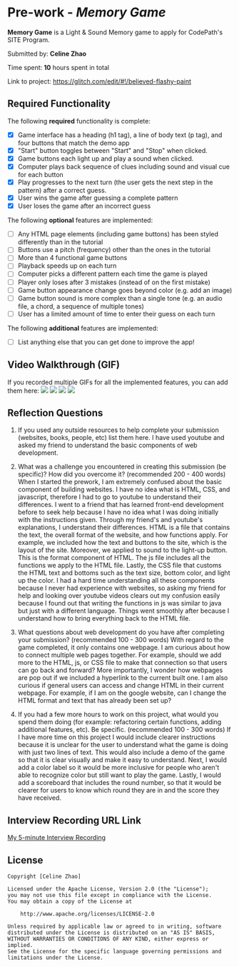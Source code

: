 # Pre-work - *Memory Game*

**Memory Game** is a Light & Sound Memory game to apply for CodePath's SITE Program. 

Submitted by: **Celine Zhao**

Time spent: **10** hours spent in total

Link to project: https://glitch.com/edit/#!/believed-flashy-paint

## Required Functionality

The following **required** functionality is complete:

* [x] Game interface has a heading (h1 tag), a line of body text (p tag), and four buttons that match the demo app
* [x] "Start" button toggles between "Start" and "Stop" when clicked. 
* [x] Game buttons each light up and play a sound when clicked. 
* [x] Computer plays back sequence of clues including sound and visual cue for each button
* [x] Play progresses to the next turn (the user gets the next step in the pattern) after a correct guess. 
* [x] User wins the game after guessing a complete pattern
* [x] User loses the game after an incorrect guess

The following **optional** features are implemented:

* [ ] Any HTML page elements (including game buttons) has been styled differently than in the tutorial
* [ ] Buttons use a pitch (frequency) other than the ones in the tutorial
* [ ] More than 4 functional game buttons
* [ ] Playback speeds up on each turn
* [ ] Computer picks a different pattern each time the game is played
* [ ] Player only loses after 3 mistakes (instead of on the first mistake)
* [ ] Game button appearance change goes beyond color (e.g. add an image)
* [ ] Game button sound is more complex than a single tone (e.g. an audio file, a chord, a sequence of multiple tones)
* [ ] User has a limited amount of time to enter their guess on each turn

The following **additional** features are implemented:

- [ ] List anything else that you can get done to improve the app!

## Video Walkthrough (GIF)

If you recorded multiple GIFs for all the implemented features, you can add them here:
![](gif1-link-here)
![](gif2-link-here)
![](gif3-link-here)
![](gif4-link-here)

## Reflection Questions
1. If you used any outside resources to help complete your submission (websites, books, people, etc) list them here. 
I have used youtube and asked my friend to understand the basic components of web development.

2. What was a challenge you encountered in creating this submission (be specific)? How did you overcome it? (recommended 200 - 400 words) 
When I started the prework, I am extremely confused about the basic component of building websites. I have no idea what is HTML, CSS, and javascript, therefore I had to go to youtube to understand their differences. I went to a friend that has learned front-end development before to seek help because I have no idea what I was doing initially with the instructions given. Through my friend's and youtube's explanations, I understand their differences. HTML is a file that contains the text, the overall format of the website, and how functions apply. For example, we included how the text and buttons to the site, which is the layout of the site. Moreover, we applied to sound to the light-up button. This is the format component of HTML. The js file includes all the functions we apply to the HTML file. Lastly, the CSS file that customs the HTML text and bottoms such as the text size, bottom color, and light up the color. I had a hard time understanding all these components because I never had experience with websites, so asking my friend for help and looking over youtube videos clears out my confusion easily because I found out that writing the functions in js was similar to java but just with a different language. Things went smoothly after because I understand how to bring everything back to the HTML file.

3. What questions about web development do you have after completing your submission? (recommended 100 - 300 words) 
With regard to the game completed, it only contains one webpage. I am curious about how to connect multiple web pages together. For example, should we add more to the HTML, js, or CSS file to make that connection so that users can go back and forward? More importantly, I wonder how webpages are pop out if we included a hyperlink to the current built one. I am also curious if general users can access and change HTML in their current webpage. For example, if I am on the google website, can I change the HTML format and text that has already been set up?

4. If you had a few more hours to work on this project, what would you spend them doing (for example: refactoring certain functions, adding additional features, etc). Be specific. (recommended 100 - 300 words) 
If I have more time on this project I would include clearer instructions because it is unclear for the user to understand what the game is doing with just two lines of text. This would also include a demo of the game so that it is clear visually and make it easy to understand. Next, I would add a color label so it would be more inclusive for people who aren't able to recognize color but still want to play the game. Lastly, I would add a scoreboard that includes the round number, so that it would be clearer for users to know which round they are in and the score they have received.



## Interview Recording URL Link

[My 5-minute Interview Recording](your-link-here)


## License

    Copyright [Celine Zhao]

    Licensed under the Apache License, Version 2.0 (the "License");
    you may not use this file except in compliance with the License.
    You may obtain a copy of the License at

        http://www.apache.org/licenses/LICENSE-2.0

    Unless required by applicable law or agreed to in writing, software
    distributed under the License is distributed on an "AS IS" BASIS,
    WITHOUT WARRANTIES OR CONDITIONS OF ANY KIND, either express or implied.
    See the License for the specific language governing permissions and
    limitations under the License.
